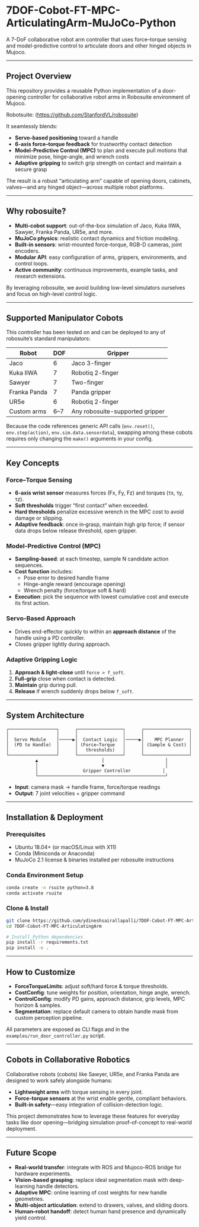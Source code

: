 # 7DOF-Cobot-FT-MPC-ArticulatingArm-MuJoCo-Python

A 7-DoF collaborative robot arm controller that uses force–torque sensing and model-predictive control to articulate doors and other hinged objects in Mujoco.

---
## Project Overview

This repository provides a reusable Python implementation of a door-opening controller for collaborative robot arms in Robosuite environment of Mujoco. 

Robotsuite: (https://github.com/StanfordVL/robosuite)

It seamlessly blends:

- **Servo-based positioning** toward a handle  
- **6-axis force–torque feedback** for trustworthy contact detection  
- **Model-Predictive Control (MPC)** to plan and execute pull motions that minimize pose, hinge-angle, and wrench costs  
- **Adaptive gripping** to switch grip strength on contact and maintain a secure grasp  

The result is a robust “articulating arm” capable of opening doors, cabinets, valves—and any hinged object—across multiple robot platforms.

---

## Why robosuite?

- **Multi-cobot support**: out-of-the-box simulation of Jaco, Kuka IIWA, Sawyer, Franka Panda, UR5e, and more.  
- **MuJoCo physics**: realistic contact dynamics and friction modeling.  
- **Built-in sensors**: wrist-mounted force–torque, RGB-D cameras, joint encoders.  
- **Modular API**: easy configuration of arms, grippers, environments, and control loops.  
- **Active community**: continuous improvements, example tasks, and research extensions.

By leveraging robosuite, we avoid building low-level simulators ourselves and focus on high-level control logic.

---

## Supported Manipulator Cobots

This controller has been tested on and can be deployed to any of robosuite’s standard manipulators:

| Robot         | DOF | Gripper           |
| ------------- | --- | ----------------- |
| Jaco          | 6   | Jaco 3-finger     |
| Kuka IIWA     | 7   | Robotiq 2-finger  |
| Sawyer        | 7   | Two-finger        |
| Franka Panda  | 7   | Panda gripper     |
| UR5e          | 6   | Robotiq 2-finger  |
| Custom arms   | 6–7 | Any robosuite-supported gripper |

Because the code references generic API calls (`env.reset()`, `env.step(action)`, `env.sim.data.sensordata`), swapping among these cobots requires only changing the `make()` arguments in your config.

---

## Key Concepts

### Force–Torque Sensing

- **6-axis wrist sensor** measures forces (Fx, Fy, Fz) and torques (τx, τy, τz).  
- **Soft thresholds** trigger “first contact” when exceeded.  
- **Hard thresholds** penalize excessive wrench in the MPC cost to avoid damage or slipping.  
- **Adaptive feedback**: once in‐grasp, maintain high grip force; if sensor data drops below release threshold, open gripper.

### Model-Predictive Control (MPC)

- **Sampling-based**: at each timestep, sample N candidate action sequences.  
- **Cost function** includes:  
  - Pose error to desired handle frame  
  - Hinge-angle reward (encourage opening)  
  - Wrench penalty (force/torque soft & hard)  
- **Execution**: pick the sequence with lowest cumulative cost and execute its first action.

### Servo-Based Approach

- Drives end-effector quickly to within an **approach distance** of the handle using a PD controller.  
- Closes gripper lightly during approach.

### Adaptive Gripping Logic

1. **Approach & light-close** until `force > f_soft`.  
2. **Full-grip** close when contact is detected.  
3. **Maintain** grip during pull.  
4. **Release** if wrench suddenly drops below `f_soft`.

---

## System Architecture

```text
┌──────────────────┐      ┌─────────────────┐      ┌─────────────────┐
│                  │      │                 │      │                 │
│  Servo Module    │─────▶│  Contact Logic  │─────▶│    MPC Planner  │
│  (PD to Handle)  │      │ (Force–Torque   │      │ (Sample & Cost) │
│                  │      │   thresholds)   │      │                 │
└──────────────────┘      └─────────────────┘      └─────────────────┘
           ▲                        │                       │
           │                        ▼                       │
           │                 Gripper Controller            │
           └────────────────────────────────────────────────┘
````

* **Input**: camera mask → handle frame, force/torque readings
* **Output**: 7 joint velocities + gripper command

---

## Installation & Deployment

### Prerequisites

* Ubuntu 18.04+ (or macOS/Linux with X11)
* Conda (Miniconda or Anaconda)
* MuJoCo 2.1 license & binaries installed per robosuite instructions

### Conda Environment Setup

```bash
conda create -n rsuite python=3.8
conda activate rsuite
```

### Clone & Install

```bash
git clone https://github.com/ydineshsairallapalli/7DOF-Cobot-FT-MPC-ArticulatingArm.git
cd 7DOF-Cobot-FT-MPC-ArticulatingArm

# Install Python dependencies
pip install -r requirements.txt
pip install -e .
```

---

## How to Customize

* **ForceTorqueLimits**: adjust soft/hard force & torque thresholds.
* **CostConfig**: tune weights for position, orientation, hinge angle, wrench.
* **ControlConfig**: modify PD gains, approach distance, grip levels, MPC horizon & samples.
* **Segmentation**: replace default camera to obtain handle mask from custom perception pipeline.

All parameters are exposed as CLI flags and in the `examples/run_door_controller.py` script.

---

## Cobots in Collaborative Robotics

Collaborative robots (cobots) like Sawyer, UR5e, and Franka Panda are designed to work safely alongside humans:

* **Lightweight arms** with torque sensing in every joint.
* **Force-torque sensors** at the wrist enable gentle, compliant behaviors.
* **Built-in safety**—easy integration of collision-detection logic.

This project demonstrates how to leverage these features for everyday tasks like door opening—bridging simulation proof-of-concept to real-world deployment.

---

## Future Scope

* **Real-world transfer**: integrate with ROS and Mujoco-ROS bridge for hardware experiments.
* **Vision-based grasping**: replace ideal segmentation mask with deep-learning handle detectors.
* **Adaptive MPC**: online learning of cost weights for new handle geometries.
* **Multi-object articulation**: extend to drawers, valves, and sliding doors.
* **Human–robot handoff**: detect human hand presence and dynamically yield control.

